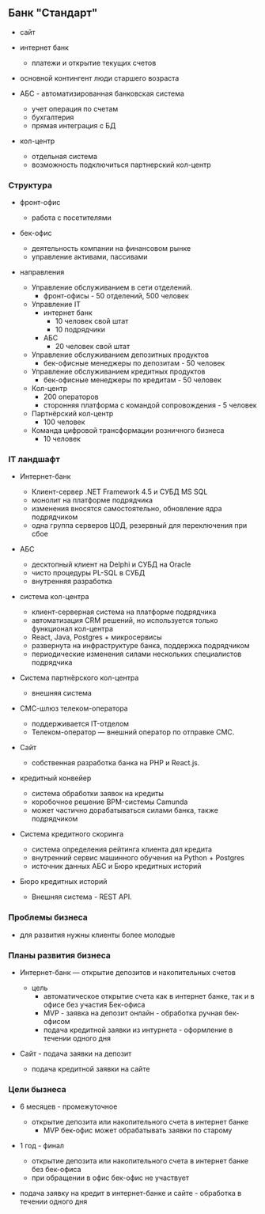 ## Банк "Стандарт"
- сайт
- интернет банк
  - платежи и открытие текущих счетов 

- основной контингент люди старшего возраста

- АБС - автоматизированная банковская система
  - учет операция по счетам
  - бухгалтерия
  - прямая интеграция с БД

- кол-центр
  - отдельная система
  - возможность подключиться партнерский кол-центр

### Структура
- фронт-офис
  - работа с посетителями
- бек-офис
  - деятельность компании на финансовом рынке
  - управление активами, пассивами

- направления
  - Управление обслуживанием в сети отделений.
    - фронт-офисы - 50 отделений, 500 человек
  - Управление IT 
    - интернет банк
      - 10 человек свой штат
      - 10 подрядчики
    - АБС
      - 20 человек свой штат
  - Управление обслуживанием депозитных продуктов
    - бек-офисные менеджеры по депозитам - 50 человек
  - Управление обслуживанием кредитных продуктов
    - бек-офисные менеджеры по кредитам - 50 человек
  - Кол-центр
    - 200 операторов
    - сторонняя платформа с командой сопровождения - 5 человек
  - Партнёрский кол-центр
    - 100 человек
  - Команда цифровой трансформации розничного бизнеса
    - 10 человек

### IT ландшафт
- Интернет-банк
  - Клиент-сервер .NET Framework 4.5 и СУБД MS SQL
  - монолит на платформе подрядчика
  - изменения вносятся самостоятельно, обновление ядра подрядчиком
  - одна группа серверов ЦОД, резервный для переключения при сбое
  
- АБС
  - десктопный клиент на Delphi и СУБД на Oracle
  - чисто процедуры PL-SQL в СУБД
  - внутренняя разработка

- система кол-центра
  - клиент-серверная система на платформе подрядчика
  - автоматизация CRM решений, но используется только функционал кол-центра
  - React, Java, Postgres + микросервисы
  - развернута на инфраструктуре банка, поддержка подрядчиком
  - периодические изменения силами нескольких специалистов подрядчика

- Система партнёрского кол-центра
  - внешняя система

- СМС-шлюз телеком-оператора
  - поддерживается IT-отделом
  - Телеком-оператор — внешний оператор по отправке СМС.

- Сайт
  - собственная разработка банка на PHP и React.js.

- кредитный конвейер
  - система обработки заявок на кредиты
  - коробочное решение BPM-системы Camunda
  - может частично дорабатываться силами банка, также подрядчиком

- Система кредитного скоринга
  - система определения рейтинга клиента дял кредита 
  - внутренний сервис машинного обучения на Python + Postgres
  - источник данных АБС и Бюро кредитных историй

- Бюро кредитных историй
  - Внешняя система - REST API.

### Проблемы бизнеса
- для развития нужны клиенты более молодые

### Планы развития бизнеса
- Интернет-банк — открытие депозитов и накопительных счетов
  - цель
    - автоматическое открытие счета как в интернет банке, так и в офисе без участия Бек-офиса
    - MVP - заявка на депозит онлайн - обработка ручная бек-офисом
    - подача кредитной заявки из интурнета - оформление в течении одного дня

- Сайт - подача заявки на депозит
  - подача кредитной заявки на сайте 

### Цели бызнеса
- 6 месяцев - промежуточное
  - открытие депозита или накопительного счета в интернет банке
    - MVP бек-офис может обрабатывать заявки по старому
- 1 год - финал
  - открытие депозита или накопительного счета в интернет банке без бек-офиса
  - при обращении в офис бек-офис не участвует

- подача заявку на кредит в интернет-банке и сайте - обработка в течении одного дня